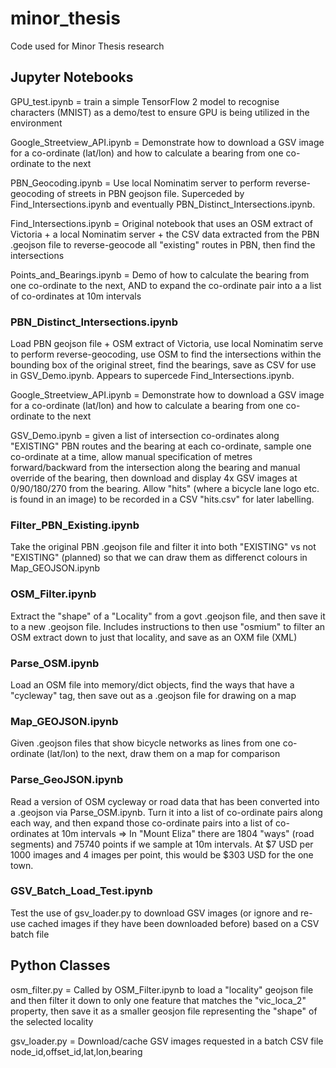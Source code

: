 # minor_thesis
Code used for Minor Thesis research

## Jupyter Notebooks

GPU_test.ipynb = train a simple TensorFlow 2 model to recognise characters (MNIST)
as a demo/test to ensure GPU is being utilized in the environment

Google_Streetview_API.ipynb = Demonstrate how to download a GSV image for a
co-ordinate (lat/lon) and how to calculate a bearing from one co-ordinate to the next

PBN_Geocoding.ipynb = Use local Nominatim server to perform reverse-geocoding
of streets in PBN geojson file.  Superceded by Find_Intersections.ipynb
and eventually PBN_Distinct_Intersections.ipynb.

Find_Intersections.ipynb = Original notebook that uses an OSM extract of Victoria +
a local Nominatim server + the CSV data extracted from the PBN .geojson file
to reverse-geocode all "existing" routes in PBN, then find the intersections

Points_and_Bearings.ipynb = Demo of how to calculate the bearing from one co-ordinate
to the next, AND to expand the co-ordinate pair into a a list of co-ordinates
at 10m intervals

### PBN_Distinct_Intersections.ipynb
Load PBN geojson file + OSM extract of Victoria,
use local Nominatim serve to perform reverse-geocoding, use OSM to find the
intersections within the bounding box of the original street, find the bearings,
save as CSV for use in GSV_Demo.ipynb.  Appears to supercede Find_Intersections.ipynb.

Google_Streetview_API.ipynb = Demonstrate how to download a GSV image for a
co-ordinate (lat/lon) and how to calculate a bearing from one co-ordinate to the next

GSV_Demo.ipynb = given a list of intersection co-ordinates along "EXISTING" PBN routes 
and the bearing at each co-ordinate, sample one co-ordinate at a time, allow manual
specification of metres forward/backward from the intersection along the bearing and
manual override of the bearing, then download and display 4x GSV images at 0/90/180/270
from the bearing.  Allow "hits" (where a bicycle lane logo etc. is found in an image)
to be recorded in a CSV "hits.csv" for later labelling.

### Filter_PBN_Existing.ipynb
Take the original PBN .geojson file and filter it
into both "EXISTING" vs not "EXISTING" (planned) so that we can draw them
as differenct colours in Map_GEOJSON.ipynb

### OSM_Filter.ipynb
Extract the "shape" of a "Locality" from a govt .geojson file,
and then save it to a new .geojson file.  Includes instructions to then use "osmium"
to filter an OSM extract down to just that locality, and save as an OXM file (XML)

### Parse_OSM.ipynb
Load an OSM file into memory/dict objects, find the ways that
have a "cycleway" tag, then save out as a .geojson file for drawing on a map

### Map_GEOJSON.ipynb
Given .geojson files that show bicycle networks as lines from
one co-ordinate (lat/lon) to the next, draw them on a map for comparison

### Parse_GeoJSON.ipynb
Read a version of OSM cycleway or road data that has been converted into a .geojson
via Parse_OSM.ipynb.  Turn it into a list of co-ordinate pairs along each way,
and then expand those co-ordinate pairs into a list of co-ordinates at 10m intervals
=> In "Mount Eliza" there are 1804 "ways" (road segments) and 75740 points if we
sample at 10m intervals.  At $7 USD per 1000 images and 4 images per point, this
would be $303 USD for the one town.

### GSV_Batch_Load_Test.ipynb
Test the use of gsv_loader.py to download GSV images (or ignore and re-use cached
images if they have been downloaded before) based on a CSV batch file


## Python Classes

osm_filter.py = Called by OSM_Filter.ipynb to load a "locality" geojson file and then
filter it down to only one feature that matches the "vic_loca_2" property, then
save it as a smaller geosjon file representing the "shape" of the selected locality

gsv_loader.py = Download/cache GSV images requested in a batch CSV file
node_id,offset_id,lat,lon,bearing

